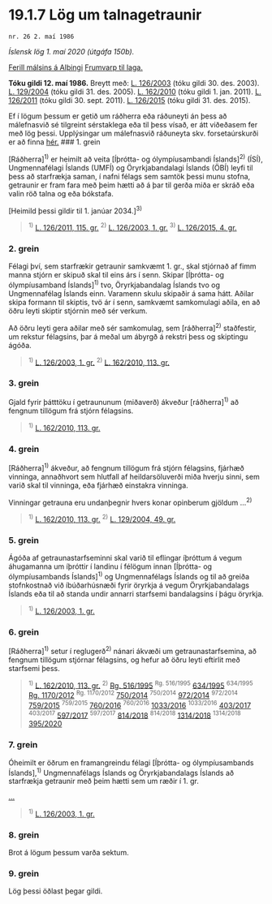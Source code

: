 # 19.1.7 Lög um talnagetraunir

`nr. 26 2. maí 1986`

_Íslensk lög 1. maí 2020 (útgáfa 150b)._

[Ferill málsins á Alþingi](https://www.althingi.is/thingstorf/thingmalalistar-eftir-thingum/ferill/?ltg=108&mnr=232)
[Frumvarp til laga.](https://www.althingi.is/altext/108/s/pdf/0460.pdf)

**Tóku gildi 12. maí 1986.**
Breytt með:
[L. 126/2003](https://althingi.is/altext/stjt/2003.126.html) (tóku gildi 30. des. 2003).
[L. 129/2004](https://althingi.is/altext/stjt/2004.129.html) (tóku gildi 31. des. 2005).
[L. 162/2010](https://althingi.is/altext/stjt/2010.162.html) (tóku gildi 1. jan. 2011).
[L. 126/2011](https://althingi.is/altext/stjt/2011.126.html) (tóku gildi 30. sept. 2011).
[L. 126/2015](https://althingi.is/altext/stjt/2015.126.html) (tóku gildi 31. des. 2015).

Ef í lögum þessum er getið um ráðherra eða ráðuneyti án þess að málefnasvið sé tilgreint sérstaklega eða til þess vísað, er átt viðeðasem fer með lög þessi. Upplýsingar um málefnasvið ráðuneyta skv. forsetaúrskurði er að finna [hér.](2018119.md) ### 1. grein

[Ráðherra]<sup>1)</sup> er heimilt að veita [Íþrótta- og ólympíusambandi Íslands]<sup>2)</sup> (ÍSÍ), Ungmennafélagi Íslands (UMFÍ) og Öryrkjabandalagi Íslands (ÖBÍ) leyfi til þess að starfrækja saman, í nafni félags sem samtök þessi munu stofna, getraunir er fram fara með þeim hætti að á þar til gerða miða er skráð eða valin röð talna og eða bókstafa.

[Heimild þessi gildir til 1. janúar 2034.]<sup>3)</sup> 

> <sup>1)</sup> [L. 126/2011, 115. gr.](https://althingi.is/altext/stjt/2011.126.html) <sup>2)</sup> [L. 126/2003, 1. gr.](https://althingi.is/altext/stjt/2003.126.html) <sup>3)</sup> [L. 126/2015, 4. gr.](https://althingi.is/altext/stjt/2015.126.html)

### 2. grein

Félagi því, sem starfrækir getraunir samkvæmt 1. gr., skal stjórnað af fimm manna stjórn er skipuð skal til eins árs í senn. Skipar [Íþrótta- og ólympíusamband Íslands]<sup>1)</sup> tvo, Öryrkjabandalag Íslands tvo og Ungmennafélag Íslands einn. Varamenn skulu skipaðir á sama hátt. Aðilar skipa formann til skiptis, tvö ár í senn, samkvæmt samkomulagi aðila, en að öðru leyti skiptir stjórnin með sér verkum.

Að öðru leyti gera aðilar með sér samkomulag, sem [ráðherra]<sup>2)</sup> staðfestir, um rekstur félagsins, þar á meðal um ábyrgð á rekstri þess og skiptingu ágóða.

> <sup>1)</sup> [L. 126/2003, 1. gr.](https://althingi.is/altext/stjt/2003.126.html) <sup>2)</sup> [L. 162/2010, 113. gr.](https://althingi.is/altext/stjt/2010.162.html)

### 3. grein

Gjald fyrir þátttöku í getraununum (miðaverð) ákveður [ráðherra]<sup>1)</sup> að fengnum tillögum frá stjórn félagsins.

> <sup>1)</sup> [L. 162/2010, 113. gr.](https://althingi.is/altext/stjt/2010.162.html)

### 4. grein

[Ráðherra]<sup>1)</sup> ákveður, að fengnum tillögum frá stjórn félagsins, fjárhæð vinninga, annaðhvort sem hlutfall af heildarsöluverði miða hverju sinni, sem varið skal til vinninga, eða fjárhæð einstakra vinninga.

Vinningar getrauna eru undanþegnir hvers konar opinberum gjöldum …<sup>2)</sup> 

> <sup>1)</sup> [L. 162/2010, 113. gr.](https://althingi.is/altext/stjt/2010.162.html) <sup>2)</sup> [L. 129/2004, 49. gr.](https://althingi.is/altext/stjt/2004.129.html)

### 5. grein

Ágóða af getraunastarfseminni skal varið til eflingar íþróttum á vegum áhugamanna um íþróttir í landinu í félögum innan [Íþrótta- og ólympíusambands Íslands]<sup>1)</sup> og Ungmennafélags Íslands og til að greiða stofnkostnað við íbúðarhúsnæði fyrir öryrkja á vegum Öryrkjabandalags Íslands eða til að standa undir annarri starfsemi bandalagsins í þágu öryrkja.

> <sup>1)</sup> [L. 126/2003, 1. gr.](https://althingi.is/altext/stjt/2003.126.html)

### 6. grein

[Ráðherra]<sup>1)</sup> setur í reglugerð<sup>2)</sup> nánari ákvæði um getraunastarfsemina, að fengnum tillögum stjórnar félagsins, og hefur að öðru leyti eftirlit með starfsemi þess.

> <sup>1)</sup> [L. 162/2010, 113. gr.](https://althingi.is/altext/stjt/2010.162.html) <sup>2)</sup> [Rg. 516/1995](https://althingi.ishttps://www.reglugerd.is/reglugerdir/allar/nr/516-1995) <sup>Rg. 516/1995</sup> [634/1995](https://althingi.ishttps://www.reglugerd.is/reglugerdir/allar/nr/634-1995) <sup>634/1995</sup> [Rg. 1170/2012](https://althingi.ishttps://www.reglugerd.is/reglugerdir/allar/nr/1170-2012) <sup>Rg. 1170/2012</sup> [750/2014](https://althingi.ishttps://www.reglugerd.is/reglugerdir/allar/nr/750-2014) <sup>750/2014</sup> [972/2014](https://althingi.ishttps://www.reglugerd.is/reglugerdir/allar/nr/972-2014) <sup>972/2014</sup> [759/2015](https://althingi.ishttps://www.reglugerd.is/reglugerdir/allar/nr/759-2015) <sup>759/2015</sup> [760/2016](https://althingi.ishttps://www.reglugerd.is/reglugerdir/allar/nr/760-2016) <sup>760/2016</sup> [1033/2016](https://althingi.ishttps://www.reglugerd.is/reglugerdir/allar/nr/1033-2016) <sup>1033/2016</sup> [403/2017](https://althingi.ishttps://www.reglugerd.is/reglugerdir/allar/nr/403-2017) <sup>403/2017</sup> [597/2017](https://althingi.ishttps://www.reglugerd.is/reglugerdir/allar/nr/597-2017) <sup>597/2017</sup> [814/2018](https://althingi.ishttps://www.reglugerd.is/reglugerdir/allar/nr/814-2018) <sup>814/2018</sup> [1314/2018](https://althingi.ishttps://www.reglugerd.is/reglugerdir/allar/nr/1314-2018) <sup>1314/2018</sup> [395/2020](https://althingi.ishttps://www.reglugerd.is/reglugerdir/allar/nr/395-2020)

### 7. grein

Óheimilt er öðrum en framangreindu félagi [Íþrótta- og ólympíusambands Íslands],<sup>1)</sup> Ungmennafélags Íslands og Öryrkjabandalags Íslands að starfrækja getraunir með þeim hætti sem um ræðir í 1. gr.

[…](https://www.althingi.is/lagasafn/leidbeiningar/)

> <sup>1)</sup> [L. 126/2003, 1. gr.](https://althingi.is/altext/stjt/2003.126.html)

### 8. grein

Brot á lögum þessum varða sektum.

### 9. grein

Lög þessi öðlast þegar gildi.
